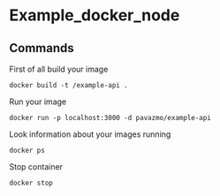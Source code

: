 # Example_docker_node

## Commands

First of all build your image

<code>docker build -t <your username>/example-api .</code>

Run your image

<code>docker run -p localhost:3000 -d pavazmo/example-api</code>

Look information about your images running

<code>docker ps</code>

Stop container

<code>docker stop <ID></code>
